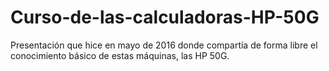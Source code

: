 # Curso-de-las-calculadoras-HP-50G
Presentación que hice en mayo de 2016 donde compartía de forma libre el conocimiento básico de estas máquinas, las HP 50G.
